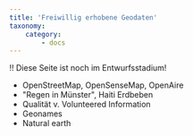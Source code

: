 ```yaml
---
title: 'Freiwillig erhobene Geodaten'
taxonomy:
    category:
        - docs
---
```


!! Diese Seite ist noch im Entwurfsstadium!

- OpenStreetMap, OpenSenseMap, OpenAire
- "Regen in Münster", Haiti Erdbeben
- Qualität v. Volunteered Information
- Geonames
- Natural earth
